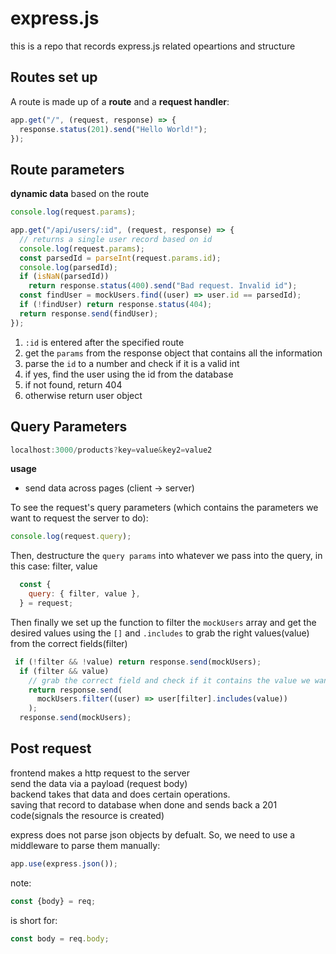 # express.js
this is a repo that records express.js related opeartions and structure

## Routes set up

A route is made up of a **route** and a **request handler**:
```JavaScript
app.get("/", (request, response) => {
  response.status(201).send("Hello World!");
});
```

## Route parameters
**dynamic data** based on the route
```Javascript
console.log(request.params);
```
```Javascript
app.get("/api/users/:id", (request, response) => {
  // returns a single user record based on id
  console.log(request.params);
  const parsedId = parseInt(request.params.id);
  console.log(parsedId);
  if (isNaN(parsedId))
    return response.status(400).send("Bad request. Invalid id");
  const findUser = mockUsers.find((user) => user.id == parsedId);
  if (!findUser) return response.status(404);
  return response.send(findUser);
});
```
1. ```:id``` is entered after the specified route
2. get the ```params``` from the response object that contains all the information
3. parse the ```id``` to a number and check if it is a valid int
4. if yes, find the user using the id from the database
5. if not found, return 404
6. otherwise return user object

## Query Parameters
```Javascript
localhost:3000/products?key=value&key2=value2
```
**usage**
- send data across pages (client -> server)

To see the request's query parameters (which contains the parameters we
want to request the server to do):
```Javascript
console.log(request.query);
```

Then, destructure the ```query params``` into whatever we pass into the query, in this case: filter, value

```Javascript
  const {
    query: { filter, value },
  } = request;
```
Then finally we set up the function to filter the ```mockUsers``` array and get the desired values using the ```[]``` and ```.includes``` to grab the right values(value) from the correct fields(filter) 
```Javascript
 if (!filter && !value) return response.send(mockUsers);
  if (filter && value)
    // grab the correct field and check if it contains the value we want
    return response.send(
      mockUsers.filter((user) => user[filter].includes(value))
    );
  response.send(mockUsers);
```

## Post request
frontend makes a http request to the server\
send the data via a payload (request body)\
backend takes that data and does certain operations.\
saving that record to database when done and sends back a 201 code(signals the resource is created)

express does not parse json objects by defualt. So, we need to use a middleware to parse them manually:
```Javascript
app.use(express.json());
```

note:
```Javascript
const {body} = req;
```

is short for:
```Javascript
const body = req.body;
```
